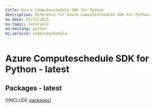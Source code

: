 ```yaml
---
title: Azure Computeschedule SDK for Python
description: Reference for Azure Computeschedule SDK for Python
ms.date: 03/11/2025
ms.topic: reference
ms.devlang: python
ms.service: computeschedule
---
```

# Azure Computeschedule SDK for Python - latest
## Packages - latest
[!INCLUDE [packages](computeschedule-index.md)]